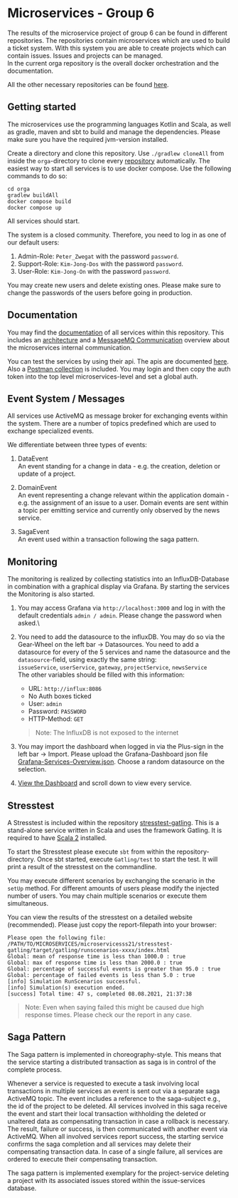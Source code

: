 # Microservices - Group 6 

The results of the microservice project of group 6 can be found in different repositories.
The repositories contain microservices which are used to build a ticket system. With this system you are
able to create projects which can contain issues. Issues and projects can be managed.\
In the current orga repository is the overall docker orchestration and the documentation.

All the other necessary repositories can be found [here](https://git.thm.de/microservicesss21).

## Getting started

The microservices use the programming languages Kotlin and Scala,
as well as gradle, maven and sbt to build and manage the dependencies.
Please make sure you have the required jvm-version installed.

Create a directory and clone this repository.
Use `./gradlew cloneAll` from inside the `orga`-directory to clone every [repository](https://git.thm.de/microservicesss21) automatically.
The easiest way to start all services is to use docker compose.
Use the following commands to do so:
 ```
 cd orga
 gradlew buildAll
 docker compose build
 docker compose up
 ```
All services should start.

The system is a closed community. Therefore, you need to log in as one of our default users:
1. Admin-Role: `Peter_Zwegat` with the password `password`.
2. Support-Role: `Kim-Jong-Dos` with the password `password`.
3. User-Role: `Kim-Jong-On` with the password `password`.

You may create new users and delete existing ones. Please make sure to change the passwords of the users before going in production.

## Documentation

You may find the [documentation](https://git.thm.de/microservicesss21/orga/-/blob/master/doc/) of all services within this repository.
This includes an [architecture](https://git.thm.de/microservicesss21/orga/-/blob/master/doc/diagrams/Architecture_Diagram.pdf) 
and a [MessageMQ Communication](https://git.thm.de/microservicesss21/orga/-/blob/master/doc/diagrams/Event_Diagram.pdf) overview about the microservices internal communication.

You can test the services by using their api. The apis are documented [here](https://git.thm.de/microservicesss21/orga/-/tree/master/doc/apis).
Also a [Postman collection](https://git.thm.de/microservicesss21/orga/-/blob/master/doc/Micro-Services.project_service.postman_collection.json) is included.
You may login and then copy the auth token into the top level microservices-level and set a global auth.

## Event System / Messages
All services use ActiveMQ as message broker for exchanging events within the system. There are a number of topics predefined which are used to exchange specialized events.

We differentiate between three types of events:

1. DataEvent <br>
An event standing for a change in data - e.g. the creation, deletion or update of a project.

2. DomainEvent <br>
An event representing a change relevant within the application domain - e.g. the assignment of an issue to a user. Domain events are sent within a topic per emitting service and currently only observed by the news service.

3. SagaEvent <br>
An event used within a transaction following the saga pattern.

## Monitoring

The monitoring is realized by collecting statistics into an InfluxDB-Database in combination with a graphical display via Grafana.
By starting the services the Monitoring is also started.
1. You may access Grafana via `http://localhost:3000` and log in with the default credentials `admin / admin`. 
Please change the password when asked.\
2. You need to add the datasource to the influxDB. You may do so via the Gear-Wheel on the left bar -> Datasources.
You need to add a datasource for every of the 5 services and name the datasource and the `datasource`-field, using exactly the same string:\
`issueService`, `userService`, `gateway`, `projectService`, `newsService`\
The other variables should be filled with this information:
   - URL: `http://influx:8086`
   - No Auth boxes ticked
   - User: `admin`
   - Password: `PASSWORD` 
   - HTTP-Method: `GET`

   > Note: The InfluxDB is not exposed to the internet

3. You may import the dashboard when logged in via the Plus-sign in the left bar -> Import.
Please upload the Grafana-Dashboard json file [Grafana-Services-Overview.json](https://git.thm.de/microservicesss21/orga/-/blob/master/doc/Grafana-Services-Overview.json).
Choose a random datasource on the selection.
4. [View the Dashboard](http://localhost:3000/d/microservices_overview/microservices-overview?orgId=1) and scroll down to view every service.


## Stresstest

A Stresstest is included within the repository [stresstest-gatling](https://git.thm.de/microservicesss21/gatling-service).
This is a stand-alone service written in Scala and uses the framework Gatling.
It is required to have [Scala 2](https://docs.scala-lang.org/getting-started/index.html) installed.

To start the Stresstest please execute `sbt` from within the repository-directory.
Once sbt started, execute `Gatling/test` to start the test.
It will print a result of the stresstest on the commandline.

You may execute different scenarios by exchanging the scenario in the `setUp` method.
For different amounts of users please modify the injected number of users.
You may chain multiple scenarios or execute them simultaneous.

You can view the results of the stresstest on a detailed website (recommended).
Please just copy the report-filepath into your browser:
```
Please open the following file: /PATH/TO/MICROSERVICES/microservicesss21/stresstest-gatling/target/gatling/runscenarios-xxxx/index.html
Global: mean of response time is less than 1000.0 : true
Global: max of response time is less than 2000.0 : true
Global: percentage of successful events is greater than 95.0 : true
Global: percentage of failed events is less than 5.0 : true
[info] Simulation RunScenarios successful.
[info] Simulation(s) execution ended.
[success] Total time: 47 s, completed 08.08.2021, 21:37:38
```
> Note: Even when saying failed this might be caused due high response times.
> Please check our the report in any case.

## Saga Pattern

The Saga pattern is implemented in choreography-style. 
This means that the service starting a distributed transaction as saga is in control of the complete process.

Whenever a service is requested to execute a task involving local transactions in multiple 
services an event is sent out via a separate saga ActiveMQ topic. 
The event includes a reference to the saga-subject e.g., the id of the project to be deleted. 
All services involved in this saga receive the event and start their local transaction 
withholding the deleted or unaltered data as compensating transaction in case a rollback is necessary. 
The result, failure or success, is then communicated with another event via ActiveMQ. 
When all involved services report success, the starting service confirms the saga completion and all services 
may delete their compensating transaction data. 
In case of a single failure, all services are ordered to execute their compensating transaction.

The saga pattern is implemented exemplary for the project-service deleting a project with its 
associated issues stored within the issue-services database.
